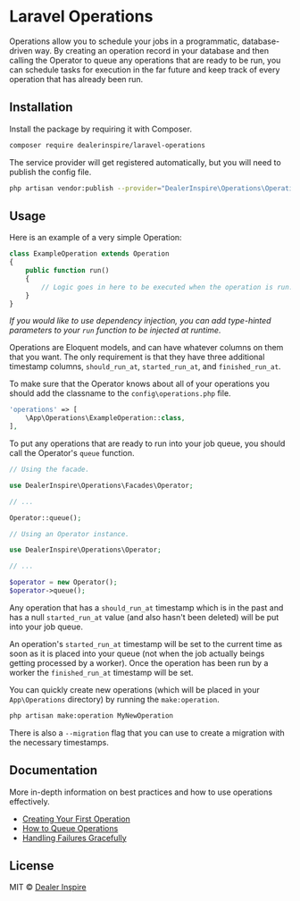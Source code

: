 # Laravel Operations

Operations allow you to schedule your jobs in a programmatic, database-driven way. By creating an operation record in your database and then calling the Operator to queue any operations that are ready to be run, you can schedule tasks for execution in the far future and keep track of every operation that has already been run.

## Installation

Install the package by requiring it with Composer.

```bash
composer require dealerinspire/laravel-operations
```

The service provider will get registered automatically, but you will need to publish the config file.

```bash
php artisan vendor:publish --provider="DealerInspire\Operations\OperationServiceProvider"
```

## Usage

Here is an example of a very simple Operation:

```php
class ExampleOperation extends Operation
{
    public function run()
    {
        // Logic goes in here to be executed when the operation is run.
    }
}
```

_If you would like to use dependency injection, you can add type-hinted parameters to your `run` function to be injected at runtime._

Operations are Eloquent models, and can have whatever columns on them that you want. The only requirement is that they have three additional timestamp columns, `should_run_at`, `started_run_at`, and `finished_run_at`.

To make sure that the Operator knows about all of your operations you should add the classname to the `config\operations.php` file.

```php
'operations' => [
    \App\Operations\ExampleOperation::class,
],
```

To put any operations that are ready to run into your job queue, you should call the Operator's `queue` function.

```php
// Using the facade.

use DealerInspire\Operations\Facades\Operator;

// ...

Operator::queue();
```

```php
// Using an Operator instance.

use DealerInspire\Operations\Operator;

// ...

$operator = new Operator();
$operator->queue();
```

Any operation that has a `should_run_at` timestamp which is in the past and has a null `started_run_at` value (and also hasn't been deleted) will be put into your job queue.

An operation's `started_run_at` timestamp will be set to the current time as soon as it is placed into your queue (not when the job actually beings getting processed by a worker). Once the operation has been run by a worker the `finished_run_at` timestamp will be set.

You can quickly create new operations (which will be placed in your `App\Operations` directory) by running the `make:operation`.

```bash
php artisan make:operation MyNewOperation
```

There is also a `--migration` flag that you can use to create a migration with the necessary timestamps.

## Documentation

More in-depth information on best practices and how to use operations effectively.

 - [Creating Your First Operation](/docs/first-operation.md)
 - [How to Queue Operations](/docs/queueing.md)
 - [Handling Failures Gracefully](/docs/failing.md)

## License

MIT © [Dealer Inspire](https://www.dealerinspire.com/)
